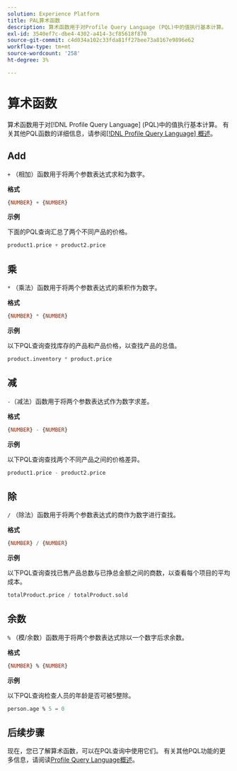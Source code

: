 ```yaml
---
solution: Experience Platform
title: PAL算术函数
description: 算术函数用于对Profile Query Language (PQL)中的值执行基本计算。
exl-id: 3540ef7c-dbe4-4302-a414-3cf85618f870
source-git-commit: c4d034a102c33fda81ff27bee73a8167e9896e62
workflow-type: tm+mt
source-wordcount: '258'
ht-degree: 3%

---
```


# 算术函数

算术函数用于对[!DNL Profile Query Language] (PQL)中的值执行基本计算。 有关其他PQL函数的详细信息，请参阅[[!DNL Profile Query Language] 概述](./overview.md)。

## Add

`+` （相加）函数用于将两个参数表达式求和为数字。

**格式**

```sql
{NUMBER} + {NUMBER}
```

**示例**

下面的PQL查询汇总了两个不同产品的价格。

```sql
product1.price + product2.price
```

## 乘

`*` （乘法）函数用于将两个参数表达式的乘积作为数字。

**格式**

```sql
{NUMBER} * {NUMBER}
```

**示例**

以下PQL查询查找库存的产品和产品价格，以查找产品的总值。

```sql
product.inventory * product.price
```

## 减

`-`（减法）函数用于将两个参数表达式作为数字求差。

**格式**

```sql
{NUMBER} - {NUMBER}
```

**示例**

以下PQL查询查找两个不同产品之间的价格差异。

```sql
product1.price - product2.price
```

## 除

`/` （除法）函数用于将两个参数表达式的商作为数字进行查找。

**格式**

```sql
{NUMBER} / {NUMBER}
```

**示例**

以下PQL查询查找已售产品总数与已挣总金额之间的商数，以查看每个项目的平均成本。

```sql
totalProduct.price / totalProduct.sold
```

## 余数

`%` （模/余数）函数用于将两个参数表达式除以一个数字后求余数。

**格式**

```sql
{NUMBER} % {NUMBER}
```

**示例**

以下PQL查询检查人员的年龄是否可被5整除。

```sql
person.age % 5 = 0
```

## 后续步骤

现在，您已了解算术函数，可以在PQL查询中使用它们。 有关其他PQL功能的更多信息，请阅读[Profile Query Language概述](./overview.md)。
